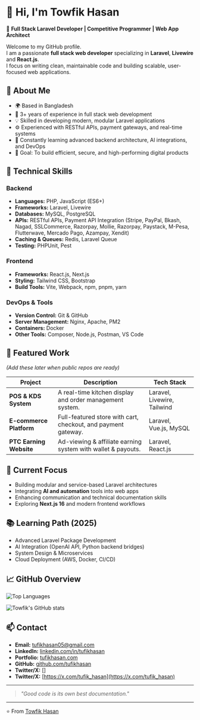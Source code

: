 # 👋 Hi, I'm Towfik Hasan

🚀 **Full Stack Laravel Developer | Competitive Programmer | Web App Architect**

Welcome to my GitHub profile.  
I am a passionate **full stack web developer** specializing in **Laravel**, **Livewire** and **React.js**.  
I focus on writing clean, maintainable code and building scalable, user-focused web applications.

## 🧭 About Me

- 🌍 Based in Bangladesh  
- 🧩 3+ years of experience in full stack web development  
- 💡 Skilled in developing modern, modular Laravel applications  
- ⚙️ Experienced with RESTful APIs, payment gateways, and real-time systems  
- 🧠 Constantly learning advanced backend architecture, AI integrations, and DevOps  
- 🎯 Goal: To build efficient, secure, and high-performing digital products


## 🧰 Technical Skills

### Backend
- **Languages:** PHP, JavaScript (ES6+)
- **Frameworks:** Laravel, Livewire
- **Databases:** MySQL, PostgreSQL
- **APIs:** RESTful APIs, Payment API Integration (Stripe, PayPal, Bkash, Nagad, SSLCommerce, Razorpay, Mollie, Razorpay, Paystack, M-Pesa, Flutterwave, Mercado Pago, Azampay, Xendit)  
- **Caching & Queues:** Redis, Laravel Queue
- **Testing:** PHPUnit, Pest

### Frontend
- **Frameworks:** React.js, Next.js
- **Styling:** Tailwind CSS, Bootstrap
- **Build Tools:** Vite, Webpack, npm, pnpm, yarn

### DevOps & Tools
- **Version Control:** Git & GitHub  
- **Server Management:** Nginx, Apache, PM2  
- **Containers:** Docker  
- **Other Tools:** Composer, Node.js, Postman, VS Code


## 🧩 Featured Work
*(Add these later when public repos are ready)*

| Project | Description | Tech Stack |
|----------|--------------|-------------|
| **POS & KDS System** | A real-time kitchen display and order management system. | Laravel, Livewire, Tailwind |
| **E-commerce Platform** | Full-featured store with cart, checkout, and payment gateway. | Laravel, Vue.js, MySQL |
| **PTC Earning Website** | Ad-viewing & affiliate earning system with wallet & payouts. | Laravel, React.js |


## 🚀 Current Focus

- Building modular and service-based Laravel architectures  
- Integrating **AI and automation** tools into web apps  
- Enhancing communication and technical documentation skills  
- Exploring **Next.js 16** and modern frontend workflows  


## 📚 Learning Path (2025)
- Advanced Laravel Package Development  
- AI Integration (OpenAI API, Python backend bridges)  
- System Design & Microservices  
- Cloud Deployment (AWS, Docker, CI/CD)


## 📈 GitHub Overview

![Top Languages](https://github-readme-stats.vercel.app/api/top-langs/?username=tufikhasan&layout=compact&theme=radical)

![Towfik's GitHub stats](https://github-readme-stats.vercel.app/api?username=tufikhasan&show_icons=true&theme=radical)


## 📫 Contact

- **Email:** tufikhasan05@gmail.com  
- **LinkedIn:** [linkedin.com/in/tufikhasan](linkedin.com/in/tufikhasan)  
- **Portfolio:** [tufikhasan.com]([tufikhasan.com)  
- **GitHub:** [github.com/tufikhasan](https://github.com/towfikhasan)
- **Twitter/X:** []
- **Twitter/X:** [https://x.com/tufik_hasan](https://x.com/tufik_hasan)  

---
> *"Good code is its own best documentation."*  
---

⭐️ From [Towfik Hasan](https://github.com/tufikhasan)


